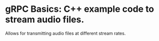 # gRPC Basics: C++ example code to stream audio files.

Allows for transmitting audio files at different stream rates.

[gRPC Basics: C++]:https://grpc.io/docs/tutorials/basic/c.html
